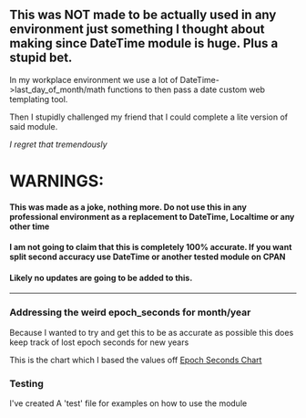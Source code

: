 ## This was NOT made to be actually used in any environment just something I thought about making since DateTime module is huge. Plus a stupid bet.

In my workplace environment we use a lot of DateTime->last_day_of_month/math functions to then pass a date custom web templating tool.

Then I stupidly challenged my friend that I could complete a lite version of said module. 

*I regret that tremendously* 

# WARNINGS:

#### This was made as a joke, nothing more. Do not use this in any professional environment as a replacement to DateTime, Localtime or any other time

#### I am not going to claim that this is completely 100% accurate. If you want split second accuracy use DateTime or another tested module on CPAN

#### Likely no updates are going to be added to this.

--------

### Addressing the weird epoch_seconds for month/year

Because I wanted to try and get this to be as accurate as possible this does keep track of lost epoch seconds for new years

This is the chart which I based the values off [Epoch Seconds Chart](https://www.epochconverter.com/)

### Testing

I've created A 'test' file for examples on how to use the module
